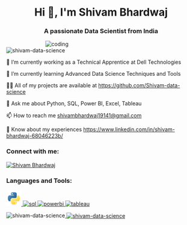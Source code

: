 <h1 align="center">Hi 👋, I'm Shivam Bhardwaj</h1>
<h3 align="center">A passionate Data Scientist from India</h3>
<img align="right" alt="coding" width="400" src="https://user-images.githubusercontent.com/55389276/140866485-8fb1c876-9a8f-4d6a-98dc-08c4981eaf70.gif">
<p align="left"> <img src="https://komarev.com/ghpvc/?username=shivam-data-science&label=Profile%20views&color=0e75b6&style=flat" alt="shivam-data-science" /> </p>
🔭 I’m currently working as a Technical Apprentice at Dell Technologies

🌱 I’m currently learning Advanced Data Science Techniques and Tools

👨‍💻 All of my projects are available at https://github.com/Shivam-data-science

💬 Ask me about Python, SQL, Power BI, Excel, Tableau

📫 How to reach me shivambhardwaj19141@gmail.com

📄 Know about my experiences https://www.linkedin.com/in/shivam-bhardwaj-68046223b/

<h3 align="left">Connect with me:</h3>
<p align="left">
<a href="https://www.linkedin.com/in/shivam-bhardwaj-68046223b/" target="_blank"><img align="center" src="https://raw.githubusercontent.com/rahuldkjain/github-profile-readme-generator/master/src/images/icons/Social/linked-in-alt.svg" alt="Shivam Bhardwaj" height="30" width="40" /></a>
</p>
<h3 align="left">Languages and Tools:</h3>
<p align="left"> 
<a href="https://www.python.org/" target="_blank" rel="noreferrer"> <img src="https://raw.githubusercontent.com/devicons/devicon/master/icons/python/python-original.svg" alt="python" width="40" height="40"/> </a>
<a href="https://www.microsoft.com/en-us/sql-server" target="_blank" rel="noreferrer"> <img src="https://www.svgrepo.com/show/303229/microsoft-sql-server-logo.svg" alt="sql" width="40" height="40"/> </a>
<a href="https://powerbi.microsoft.com/" target="_blank" rel="noreferrer"> <img src="https://www.vectorlogo.zone/logos/microsoft_powerbi/microsoft_powerbi-icon.svg" alt="powerbi" width="40" height="40"/> </a>
<a href="https://www.tableau.com/" target="_blank" rel="noreferrer"> <img src="https://www.tableau.com/sites/default/files/pages/tableaulogo_highres.png" alt="tableau" width="40" height="40"/> </a>
<a href="https://www.microsoft.com/en-us/microsoft-365/excel" target="blank" rel="noreferrer"> 
</p>
<p><img align="left" src="https://github-readme-stats.vercel.app/api/top-langs?username=shivam-data-science&show_icons=true&locale=en&layout=compact" alt="shivam-data-science" /></p>
<p>&nbsp;<img align="center" src="https://github-readme-stats.vercel.app/api?username=shivam-data-science&show_icons=true&locale=en" alt="shivam-data-science" /></p>
<!-- <p><img align="center" src="https://github-readme-streak-stats.herokuapp.com/?user=shivam-data-science&" alt="shivam-data-science" /></p> -->
